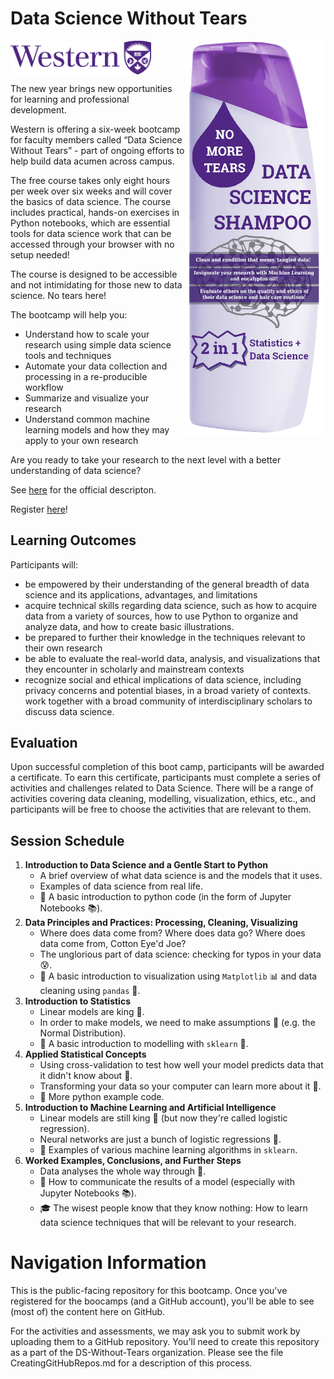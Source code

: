 # Data Science Without Tears

<img align="center" src="western_logo.png" width=225px>

<img align="right" src="shampoobottle.png" width=225px>

The new year brings new opportunities for learning and professional development.
 
Western is offering a six-week bootcamp for faculty members called “Data Science Without Tears” - part of ongoing efforts to help build data acumen across campus.
 
The free course takes only eight hours per week over six weeks and will cover the basics of data science. The course includes practical, hands-on exercises in Python notebooks, which are essential tools for data science work that can be accessed through your browser with no setup needed!
 
The course is designed to be accessible and not intimidating for those new to data science. No tears here!
 
The bootcamp will help you:
 
- Understand how to scale your research using simple data science tools and techniques
- Automate your data collection and processing in a re-producible workflow
- Summarize and visualize your research
- Understand common machine learning models and how they may apply to your own research
 
Are you ready to take your research to the next level with a better understanding of data science?

See [here](https://www.uwo.ca/datastrategy/data-bootcamp/) for the official descripton.

Register [here](https://docs.google.com/forms/d/e/1FAIpQLScfUBwBpXGflg9IQQBhqz8qGsz1Jmbj1gs6sCnas2Z68OHXxA/viewform)!

## Learning Outcomes

Participants will:

- be empowered by their understanding of the general breadth of data science and its applications, advantages, and limitations
- acquire technical skills regarding data science, such as how to acquire data from a variety of sources, how to use Python to organize and analyze data, and how to create basic illustrations.
- be prepared to further their knowledge in the techniques relevant to their own research
- be able to evaluate the real-world data, analysis, and visualizations that they encounter in scholarly and mainstream contexts
- recognize social and ethical implications of data science, including privacy concerns and potential biases, in a broad variety of contexts.
work together with a broad community of interdisciplinary scholars to discuss data science.

## Evaluation

Upon successful completion of this boot camp, participants will be awarded a certificate. To earn this certificate, participants must complete a series of activities and challenges related to Data Science. There will be a range of activities covering data cleaning, modelling, visualization, ethics, etc., and participants will be free to choose the activities that are relevant to them. 

## Session Schedule

1. **Introduction to Data Science and a Gentle Start to Python**
    - A brief overview of what data science is and the models that it uses.
    - Examples of data science from real life.
    - :snake: A basic introduction to python code (in the form of Jupyter Notebooks :books:).
2. **Data Principles and Practices: Processing, Cleaning, Visualizing**
    - Where does data come from? Where does data go? Where does data come from, Cotton Eye'd Joe?
    - The unglorious part of data science: checking for typos in your data :cold_sweat:.
    - :snake: A basic introduction to visualization using `Matplotlib` :bar_chart: and data cleaning using `pandas` :panda_face:.
3. **Introduction to Statistics**
    - Linear models are king :crown:.
    - In order to make models, we need to make assumptions :game_die: (e.g. the Normal Distribution).
    - :snake: A basic introduction to modelling with `sklearn` :microscope:.
4. **Applied Statistical Concepts**
    - Using cross-validation to test how well your model predicts data that it didn't know about :crystal_ball:.
    - Transforming your data so your computer can learn more about it :crown:.
    - :snake: More python example code.
5. **Introduction to Machine Learning and Artificial Intelligence**
    - Linear models are still king :crown: (but now they're called logistic regression).
    - Neural networks are just a bunch of logistic regressions :crown:.
    - :snake: Examples of various machine learning algorithms in `sklearn`.
6. **Worked Examples, Conclusions, and Further Steps**
    - Data analyses the whole way through :crown:.
    - :snake: How to communicate the results of a model (especially with Jupyter Notebooks :books:).
    - :mortar_board: The wisest people know that they know nothing: How to learn data science techniques that will be relevant to your research.

# Navigation Information

This is the public-facing repository for this bootcamp. Once you've registered for the boocamps (and a GitHub account), you'll be able to see (most of) the content here on GitHub.

For the activities and assessments, we may ask you to submit work by uploading them to a GitHub repository. You'll need to create this repository as a part of the DS-Without-Tears organization. Please see the file CreatingGitHubRepos.md for a description of this process.


